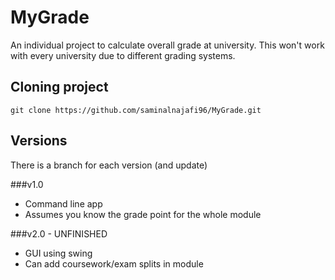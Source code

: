 # MyGrade

An individual project to calculate overall grade at university. This won't work with every university due to different grading systems.

## Cloning project
`git clone https://github.com/saminalnajafi96/MyGrade.git`

## Versions
There is a branch for each version (and update)

###v1.0
* Command line app
* Assumes you know the grade point for the whole module

###v2.0 - UNFINISHED
* GUI using swing
* Can add coursework/exam splits in module